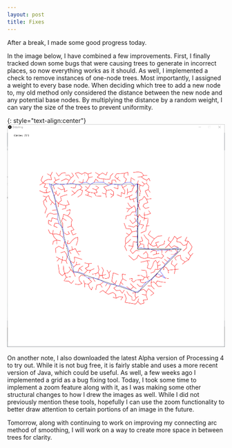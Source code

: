 ```yaml
---
layout: post
title: Fixes
---
```


After a break, I made some good progress today.

In the image below, I have combined a few improvements. First, I finally tracked down some bugs that were causing trees to generate in incorrect places, so now everything works as it should. As well, I implemented a check to remove instances of one-node trees. Most importantly, I assigned a weight to every base node. When deciding which tree to add a new node to, my old method only considered the distance between the new node and any potential base nodes. By multiplying the distance by a random weight, I can vary the size of the trees to prevent uniformity.

{: style="text-align:center"}
![Trees are displayed around a polyline.](https://raw.githubusercontent.com/MichaelMBradley/Detailing/gh-pages/_assets/06-21/randomisedtreesize.png)

On another note, I also downloaded the latest Alpha version of Processing 4 to try out. While it is not bug free, it is fairly stable and uses a more recent version of Java, which could be useful. As well, a few weeks ago I implemented a grid as a bug fixing tool. Today, I took some time to implement a zoom feature along with it, as I was making some other structural changes to how I drew the images as well. While I did not previously mention these tools, hopefully I can use the zoom functionality to better draw attention to certain portions of an image in the future.

Tomorrow, along with continuing to work on improving my connecting arc method of smoothing, I will work on a way to create more space in between trees for clarity.
